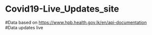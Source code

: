 # Covid19-Live_Updates_site

#Data based on https://www.hpb.health.gov.lk/en/api-documentation  
#Data updates live
